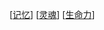 [[记忆]]
[[灵魂]]
[[生命力]]

[//begin]: # "Autogenerated link references for markdown compatibility"
[记忆]: 记忆/记忆 "记忆"
[灵魂]: 灵魂/灵魂 "灵魂"
[生命力]: 生命力/生命力 "生命力"
[//end]: # "Autogenerated link references"